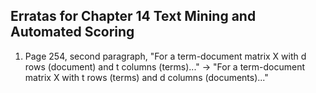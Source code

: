 ## Erratas for Chapter 14 Text Mining and Automated Scoring

1. Page 254, second paragraph, "For a term-document matrix X with d rows (document) and t columns (terms)..." -> "For a term-document matrix X with t rows (terms) and d columns (documents)..."